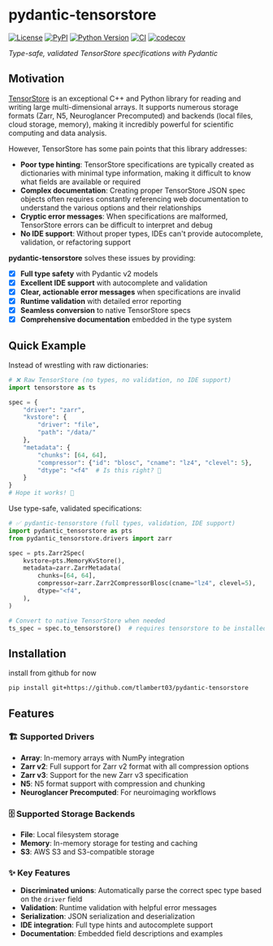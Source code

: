 # pydantic-tensorstore

[![License](https://img.shields.io/pypi/l/pydantic-tensorstore.svg?color=green)](https://github.com/tlambert03/pydantic-tensorstore/raw/main/LICENSE)
[![PyPI](https://img.shields.io/pypi/v/pydantic-tensorstore.svg?color=green)](https://pypi.org/project/pydantic-tensorstore)
[![Python Version](https://img.shields.io/pypi/pyversions/pydantic-tensorstore.svg?color=green)](https://python.org)
[![CI](https://github.com/tlambert03/pydantic-tensorstore/actions/workflows/ci.yml/badge.svg)](https://github.com/tlambert03/pydantic-tensorstore/actions/workflows/ci.yml)
[![codecov](https://codecov.io/gh/tlambert03/pydantic-tensorstore/branch/main/graph/badge.svg)](https://codecov.io/gh/tlambert03/pydantic-tensorstore)

*Type-safe, validated TensorStore specifications with Pydantic*

## Motivation

[TensorStore](https://github.com/google/tensorstore) is an exceptional C++ and Python library for reading and writing large multi-dimensional arrays. It supports numerous storage formats (Zarr, N5, Neuroglancer Precomputed) and backends (local files, cloud storage, memory), making it incredibly powerful for scientific computing and data analysis.

However, TensorStore has some pain points that this library addresses:

- **Poor type hinting**: TensorStore specifications are typically created as dictionaries with minimal type information, making it difficult to know what fields are available or required
- **Complex documentation**: Creating proper TensorStore JSON spec objects often requires constantly referencing web documentation to understand the various options and their relationships
- **Cryptic error messages**: When specifications are malformed, TensorStore errors can be difficult to interpret and debug
- **No IDE support**: Without proper types, IDEs can't provide autocomplete, validation, or refactoring support

**pydantic-tensorstore** solves these issues by providing:

- [x] **Full type safety** with Pydantic v2 models
- [x] **Excellent IDE support** with autocomplete and validation
- [x] **Clear, actionable error messages** when specifications are invalid
- [x] **Runtime validation** with detailed error reporting
- [x] **Seamless conversion** to native TensorStore specs
- [x] **Comprehensive documentation** embedded in the type system

## Quick Example

Instead of wrestling with raw dictionaries:

```python
# ❌ Raw TensorStore (no types, no validation, no IDE support)
import tensorstore as ts

spec = {
    "driver": "zarr",
    "kvstore": {
        "driver": "file",
        "path": "/data/"
    },
    "metadata": {
        "chunks": [64, 64],
        "compressor": {"id": "blosc", "cname": "lz4", "clevel": 5},
        "dtype": "<f4"  # Is this right? 🤔
    }
}
# Hope it works! 🤞
```

Use type-safe, validated specifications:

```python
# ✅ pydantic-tensorstore (full types, validation, IDE support)
import pydantic_tensorstore as pts
from pydantic_tensorstore.drivers import zarr

spec = pts.Zarr2Spec(
    kvstore=pts.MemoryKvStore(),
    metadata=zarr.ZarrMetadata(
        chunks=[64, 64],
        compressor=zarr.Zarr2CompressorBlosc(cname="lz4", clevel=5),
        dtype="<f4",
    ),
)

# Convert to native TensorStore when needed
ts_spec = spec.to_tensorstore()  # requires tensorstore to be installed
```

## Installation

install from github for now

```bash
pip install git+https://github.com/tlambert03/pydantic-tensorstore
```

## Features

### 🏗️ Supported Drivers

- **Array**: In-memory arrays with NumPy integration
- **Zarr v2**: Full support for Zarr v2 format with all compression options
- **Zarr v3**: Support for the new Zarr v3 specification
- **N5**: N5 format support with compression and chunking
- **Neuroglancer Precomputed**: For neuroimaging workflows

### 🗄️ Supported Storage Backends

- **File**: Local filesystem storage
- **Memory**: In-memory storage for testing and caching
- **S3**: AWS S3 and S3-compatible storage

### ✨ Key Features

- **Discriminated unions**: Automatically parse the correct spec type based on the `driver` field
- **Validation**: Runtime validation with helpful error messages
- **Serialization**: JSON serialization and deserialization
- **IDE integration**: Full type hints and autocomplete support
- **Documentation**: Embedded field descriptions and examples
